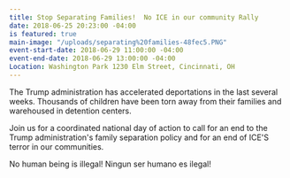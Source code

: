 ```yaml
---
title: Stop Separating Families!  No ICE in our community Rally
date: 2018-06-25 20:23:00 -04:00
is featured: true
main-image: "/uploads/separating%20families-48fec5.PNG"
event-start-date: 2018-06-29 11:00:00 -04:00
event-end-date: 2018-06-29 13:00:00 -04:00
Location: Washington Park 1230 Elm Street, Cincinnati, OH
---
```


The Trump administration has accelerated deportations in the last several weeks. Thousands of children have been torn away from their families and warehoused in detention centers.

Join us for a coordinated national day of action to call for an end to the Trump administration's family separation policy and for an end of ICE'S terror in our communities.

No human being is illegal!
Ningun ser humano es ilegal!